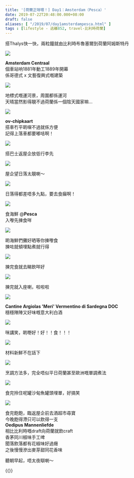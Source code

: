 ```yaml
---
title: '[荷蘭正呀喂！] Day1：Amsterdam（Pesca）'
date: 2019-07-22T20:48:00.000+08:00
draft: false
aliases: [ "/2019/07/day1amsterdampesca.html" ]
tags : [lifestyle - 逃離852, travel-比利時荷蘭]
---
```


搭Thalys快一快，兩粒鐘就由比利時布魯塞爾到荷蘭阿姆斯特丹  

![](/images/amsterdam1z1.jpg)

**Amsterdam Centraal**  
個車站响1881年動工1889年開幕  
係哥德式 x 文藝復興式嘅建築  

![](/images/amsterdam1z2.jpg)

地標式嘅運河景，周圍都係運河  
天晴當然影得靚不過荷蘭係一個陰天國家嘛...  

![](/images/amsterdam1z3.jpg)

**ov-chipkaart**  
搭車冇平啲㗎不過就係方便  
記得上落車都要嘟咭啊！  

![](/images/amsterdam1z4.jpg)

搭巴士返屋企放低行李先  

![](/images/amsterdam1z5.jpg)

屋企望日落太靚喇～  

![](/images/amsterdam1z6.jpg)

日落得都差唔多九點，要去食癲啊！  

![](/images/amsterdam1z7.jpg)

食海鮮 @**Pesca**  
入嚟先揀食咩  

![](/images/amsterdam1z8.jpg)

啲海鮮們攤好晒等你揀嚟食  
揀咗就傾埋點煮就行得  

![](/images/amsterdam1z9.jpg)

揀完食就去睇飲咩好  

![](/images/amsterdam1z10.jpg)

揀完就入座喇，啦啦啦  

![](/images/amsterdam1z11.jpg)

**Cantine Argiolas 'Meri' Vermentino di Sardegna DOC**  
穩穩陣陣又好味嘅意大利白酒  

![](/images/amsterdam1z12.jpg)

咪講笑，啲嘢好！好！！食！！！  

![](/images/amsterdam1z13.jpg)

材料新鮮不在話下  

![](/images/amsterdam1z14.jpg)

烹調方法多，完全唔似平日荷蘭甚至歐洲嘅單調煮法  

![](/images/amsterdam1z15.jpg)

食完拎住呢罐沙甸魚罐頭埋單，好搞笑  

![](/images/amsterdam1z16.jpg)

食完飽飽，臨返屋企前去酒超市尋寶  
今晚飽得滯只可以飲得一支  
**Oedipus Mannenliefde**  
相比比利時嘅draft向荷蘭就飲craft  
香茅同川椒味手工啤  
聞落飲落都有花椒味好過癮  
之後慢慢滲出麥芽甜同花香味  
  
  
聽朝早起，唔太夜瞓喇～  
  
  
{{<amsterdam>}}  
